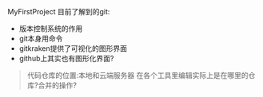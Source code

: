 MyFirstProject
目前了解到的git:
* 版本控制系统的作用
* git本身用命令
* gitkraken提供了可视化的图形界面
* github上其实也有图形化界面?

> 代码仓库的位置:本地和云端服务器
> 在各个工具里编辑实际上是在哪里的仓库?合并的操作?

